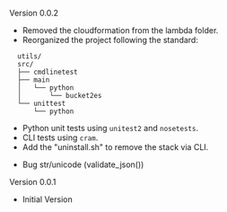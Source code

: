 Version 0.0.2

  * Removed the cloudformation from the lambda folder.
  * Reorganized the project following the standard:
  ```
    utils/
    src/
    ├── cmdlinetest
    ├── main
    │   └── python
    │       └── bucket2es
    └── unittest
        └── python
  ```

  * Python unit tests using `unitest2` and `nosetests`.
  * CLI tests using `cram`.
  * Add the "uninstall.sh" to remove the stack via CLI.

  - Bug str/unicode (validate_json())

Version 0.0.1

  * Initial Version